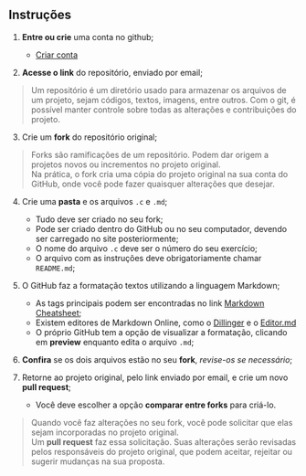 ## Instruções

1. **Entre ou crie** uma conta no github;
    - [Criar conta](https://github.com/join)  

2. **Acesse o link** do repositório, enviado por email;
> Um repositório é um diretório usado para armazenar os arquivos de um projeto,
> sejam códigos, textos, imagens, entre outros.
> Com o git, é possível manter controle sobre todas as alterações e
> contribuições do projeto.
3. Crie um **fork** do repositório original;
> Forks são ramificações de um repositório. Podem dar origem a projetos novos
> ou incrementos no projeto original.  
> Na prática, o fork cria uma cópia do projeto original na sua conta do GitHub,
> onde você pode fazer quaisquer alterações que desejar.  
4. Crie uma **pasta** e os arquivos `.c` e `.md`;
    - Tudo deve ser criado no seu fork;
    - Pode ser criado dentro do GitHub ou no seu computador, devendo ser carregado no site posteriormente;
    - O nome do arquivo `.c` deve ser o número do seu exercício;
    - O arquivo com as instruções deve obrigatoriamente chamar `README.md`;  

5. O GitHub faz a formatação textos utilizando a linguagem Markdown;
    - As tags principais podem ser encontradas no link [Markdown Cheatsheet](https://bit.ly/2Bsdi4D);
    - Existem editores de Markdown Online, como o [Dillinger](https://dillinger.io/) e o [Editor.md](https://pandao.github.io/editor.md/en.html)
    - O próprio GitHub tem a opção de visualizar a formatação, clicando em **preview** enquanto edita o arquivo `.md`;  

6. **Confira** se os dois arquivos estão no seu **fork**, *revise-os se necessário*;  

7. Retorne ao projeto original, pelo link enviado por email, e crie um novo **pull request**;
    - Você deve escolher a opção **comparar entre forks** para criá-lo.  

> Quando você faz alterações no seu fork, você pode solicitar que elas sejam incorporadas no projeto original.  
> Um **pull request** faz essa solicitação. Suas alterações serão revisadas pelos responsáveis do projeto original, que podem aceitar, rejeitar ou sugerir mudanças na sua proposta.
